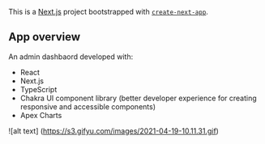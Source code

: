 This is a [Next.js](https://nextjs.org/) project bootstrapped with [`create-next-app`](https://github.com/vercel/next.js/tree/canary/packages/create-next-app).

## App overview

An admin dashbaord developed with:

- React
- Next.js
- TypeScript
- Chakra UI component library (better developer experience for creating responsive and accessible components)
- Apex Charts

![alt text] (https://s3.gifyu.com/images/2021-04-19-10.11.31.gif)
